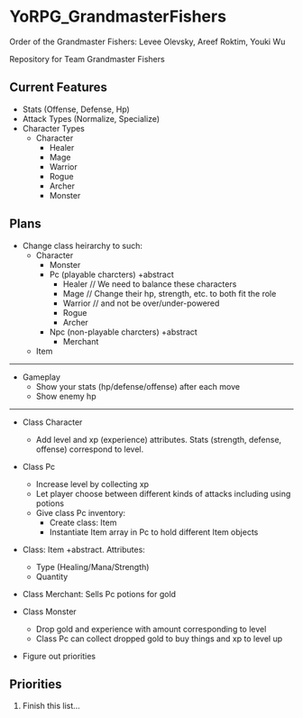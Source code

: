 # YoRPG_GrandmasterFishers

Order of the Grandmaster Fishers:
Levee Olevsky, Areef Roktim, Youki Wu

Repository for Team Grandmaster Fishers

## Current Features 

* Stats (Offense, Defense, Hp)
* Attack Types (Normalize, Specialize)
* Character Types
  * Character
    * Healer
    * Mage
    * Warrior
    * Rogue
    * Archer
    * Monster

## Plans

* Change class heirarchy to such:
  * Character
    * Monster
    * Pc (playable charcters) +abstract
      * Healer 	   // We need to balance these characters
      * Mage	   // Change their hp, strength, etc. to both fit the role
      * Warrior	   // and not be over/under-powered
      * Rogue
      * Archer
    * Npc (non-playable charcters) +abstract      
      * Merchant
  * Item


---


* Gameplay
  * Show your stats (hp/defense/offense) after each move
  * Show enemy hp


---


* Class Character
  * Add level and xp (experience) attributes. Stats (strength, defense, offense) correspond to level.

* Class Pc 
  * Increase level by collecting xp
  * Let player choose between different kinds of attacks including using potions
  * Give class Pc inventory:
    * Create class: Item
    * Instantiate Item array in Pc to hold different Item objects

* Class: Item +abstract. Attributes:
  * Type (Healing/Mana/Strength)
  * Quantity

* Class Merchant: Sells Pc potions for gold

* Class Monster
  * Drop gold and experience with amount corresponding to level
  * Class Pc can collect dropped gold to buy things and xp to level up

* Figure out priorities

## Priorities

1. Finish this list...
